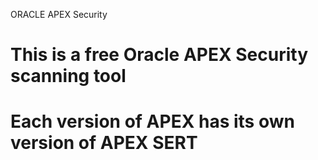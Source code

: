 ORACLE APEX Security

# This is a free Oracle APEX Security scanning tool

# Each version of APEX has its own version of APEX SERT
